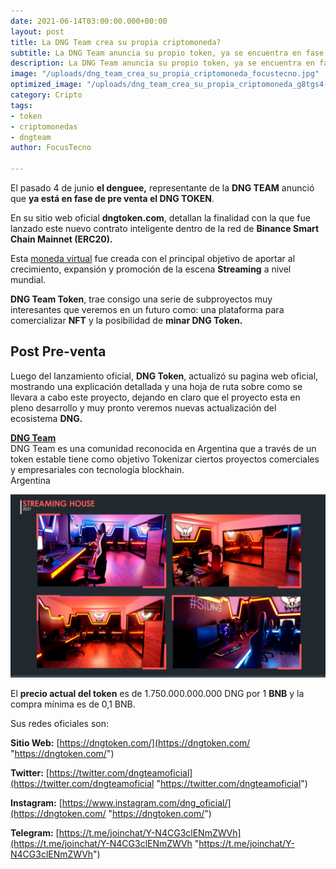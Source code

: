 ```yaml
---
date: 2021-06-14T03:00:00.000+00:00
layout: post
title: La DNG Team crea su propia criptomoneda?
subtitle: La DNG Team anuncia su propio token, ya se encuentra en fase de pre-venta
description: La DNG Team anuncia su propio token, ya se encuentra en fase de preventa
image: "/uploads/dng_team_crea_su_propia_criptomoneda_focustecno.jpg"
optimized_image: "/uploads/dng_team_crea_su_propia_criptomoneda_g8tgs4-focsu-tecno.jpg"
category: Cripto
tags:
- token
- criptomonedas
- dngteam
author: FocusTecno

---
```

El pasado 4 de junio **el denguee,** representante de la **DNG TEAM** anunció que **ya está en fase de pre venta el DNG TOKEN**.

En su sitio web oficial **dngtoken.com**, detallan la finalidad con la que fue lanzado este nuevo contrato inteligente dentro de la red de **Binance Smart Chain Mainnet (ERC20).**

Esta [moneda virtual](https://focustecno.com/ "Focus") fue creada con el principal objetivo de aportar al crecimiento, expansión y promoción de la escena **Streaming** a nivel mundial.

**DNG Team Token**, trae consigo una serie de subproyectos muy interesantes que veremos en un futuro como: una plataforma para comercializar **NFT** y la posibilidad de **minar DNG Token.**

## Post Pre-venta

Luego del lanzamiento oficial, **DNG Token**, actualizó su pagina web oficial, mostrando una explicación detallada y una hoja de ruta sobre como se llevara a cabo este proyecto, dejando en claro que el proyecto esta en pleno desarrollo y muy pronto veremos nuevas actualización del ecosistema **DNG.**


<div itemscope itemtype="http://schema.org/Corporation">
<a itemprop="url" href="http://dngtoken.com/"><div itemprop="name"><strong>DNG Team</strong></div>
</a>
<div itemprop="description">DNG Team es una comunidad reconocida en Argentina que a través de un token estable tiene como objetivo Tokenizar ciertos proyectos comerciales y empresariales con tecnología blockhain.</div>
<div itemprop="address" itemscope itemtype="http://schema.org/PostalAddress">
<span itemprop="addressCountry">Argentina</span><br>
</div>
</div>




![La DNG Team crea su propia criptomoneda?](/uploads/streamhouse_l2mpsu.png "La DNG Team crea su propia criptomoneda?")

El **precio actual del token** es de 1.750.000.000.000 DNG por 1 **BNB** y la compra mínima es de 0,1 BNB.

Sus redes oficiales son:

**Sitio Web:** [https://dngtoken.com/](https://dngtoken.com/ "https://dngtoken.com/")

**Twitter:** [https://twitter.com/dngteamoficial](https://twitter.com/dngteamoficial "https://twitter.com/dngteamoficial")

**Instagram:** [https://www.instagram.com/dng_oficial/](https://dngtoken.com/ "https://dngtoken.com/")

**Telegram:** [https://t.me/joinchat/Y-N4CG3clENmZWVh](https://t.me/joinchat/Y-N4CG3clENmZWVh "https://t.me/joinchat/Y-N4CG3clENmZWVh")